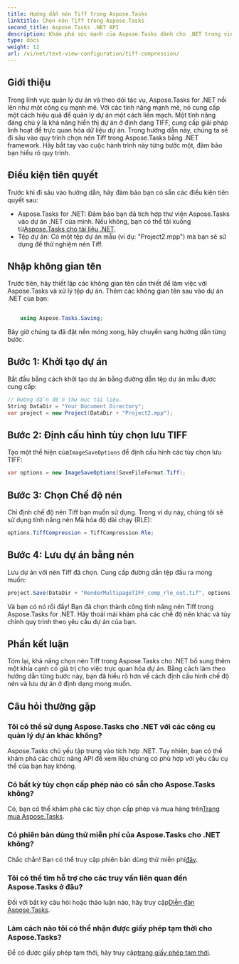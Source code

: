 ```yaml
---
title: Hướng dẫn nén Tiff trong Aspose.Tasks
linktitle: Chọn nén Tiff trong Aspose.Tasks
second_title: Aspose.Tasks .NET API
description: Khám phá sức mạnh của Aspose.Tasks dành cho .NET trong việc chọn nén Tiff. Hãy làm theo hướng dẫn từng bước của chúng tôi để trực quan hóa dự án hiệu quả.
type: docs
weight: 12
url: /vi/net/text-view-configuration/tiff-compression/
---
```

## Giới thiệu
Trong lĩnh vực quản lý dự án và theo dõi tác vụ, Aspose.Tasks for .NET nổi lên như một công cụ mạnh mẽ. Với các tính năng mạnh mẽ, nó cung cấp một cách hiệu quả để quản lý dự án một cách liền mạch. Một tính năng đáng chú ý là khả năng hiển thị dự án ở định dạng TIFF, cung cấp giải pháp linh hoạt để trực quan hóa dữ liệu dự án. Trong hướng dẫn này, chúng ta sẽ đi sâu vào quy trình chọn nén Tiff trong Aspose.Tasks bằng .NET framework. Hãy bắt tay vào cuộc hành trình này từng bước một, đảm bảo bạn hiểu rõ quy trình.
## Điều kiện tiên quyết
Trước khi đi sâu vào hướng dẫn, hãy đảm bảo bạn có sẵn các điều kiện tiên quyết sau:
-  Aspose.Tasks for .NET: Đảm bảo bạn đã tích hợp thư viện Aspose.Tasks vào dự án .NET của mình. Nếu không, bạn có thể tải xuống từ[Aspose.Tasks cho tài liệu .NET](https://reference.aspose.com/tasks/net/).
- Tệp dự án: Có một tệp dự án mẫu (ví dụ: "Project2.mpp") mà bạn sẽ sử dụng để thử nghiệm nén Tiff.
## Nhập không gian tên
Trước tiên, hãy thiết lập các không gian tên cần thiết để làm việc với Aspose.Tasks và xử lý tệp dự án. Thêm các không gian tên sau vào dự án .NET của bạn:
```csharp
    
    using Aspose.Tasks.Saving;
```
Bây giờ chúng ta đã đặt nền móng xong, hãy chuyển sang hướng dẫn từng bước.
## Bước 1: Khởi tạo dự án
Bắt đầu bằng cách khởi tạo dự án bằng đường dẫn tệp dự án mẫu được cung cấp:
```csharp
// Đường dẫn đến thư mục tài liệu.
String DataDir = "Your Document Directory";
var project = new Project(DataDir + "Project2.mpp");
```
## Bước 2: Định cấu hình tùy chọn lưu TIFF
 Tạo một thể hiện của`ImageSaveOptions` để định cấu hình các tùy chọn lưu TIFF:
```csharp
var options = new ImageSaveOptions(SaveFileFormat.Tiff);
```
## Bước 3: Chọn Chế độ nén
Chỉ định chế độ nén Tiff bạn muốn sử dụng. Trong ví dụ này, chúng tôi sẽ sử dụng tính năng nén Mã hóa độ dài chạy (RLE):
```csharp
options.TiffCompression = TiffCompression.Rle;
```
## Bước 4: Lưu dự án bằng nén
Lưu dự án với nén Tiff đã chọn. Cung cấp đường dẫn tệp đầu ra mong muốn:
```csharp
project.Save(DataDir + "RenderMultipageTIFF_comp_rle_out.tif", options);
```
Và bạn có nó rồi đấy! Bạn đã chọn thành công tính năng nén Tiff trong Aspose.Tasks for .NET. Hãy thoải mái khám phá các chế độ nén khác và tùy chỉnh quy trình theo yêu cầu dự án của bạn.
## Phần kết luận
Tóm lại, khả năng chọn nén Tiff trong Aspose.Tasks cho .NET bổ sung thêm một khía cạnh có giá trị cho việc trực quan hóa dự án. Bằng cách làm theo hướng dẫn từng bước này, bạn đã hiểu rõ hơn về cách định cấu hình chế độ nén và lưu dự án ở định dạng mong muốn.
## Câu hỏi thường gặp
### Tôi có thể sử dụng Aspose.Tasks cho .NET với các công cụ quản lý dự án khác không?
Aspose.Tasks chủ yếu tập trung vào tích hợp .NET. Tuy nhiên, bạn có thể khám phá các chức năng API để xem liệu chúng có phù hợp với yêu cầu cụ thể của bạn hay không.
### Có bất kỳ tùy chọn cấp phép nào có sẵn cho Aspose.Tasks không?
 Có, bạn có thể khám phá các tùy chọn cấp phép và mua hàng trên[Trang mua Aspose.Tasks](https://purchase.aspose.com/buy).
### Có phiên bản dùng thử miễn phí của Aspose.Tasks cho .NET không?
 Chắc chắn! Bạn có thể truy cập phiên bản dùng thử miễn phí[đây](https://releases.aspose.com/).
### Tôi có thể tìm hỗ trợ cho các truy vấn liên quan đến Aspose.Tasks ở đâu?
 Đối với bất kỳ câu hỏi hoặc thảo luận nào, hãy truy cập[Diễn đàn Aspose.Tasks](https://forum.aspose.com/c/tasks/15).
### Làm cách nào tôi có thể nhận được giấy phép tạm thời cho Aspose.Tasks?
 Để có được giấy phép tạm thời, hãy truy cập[trang giấy phép tạm thời](https://purchase.aspose.com/temporary-license/).
